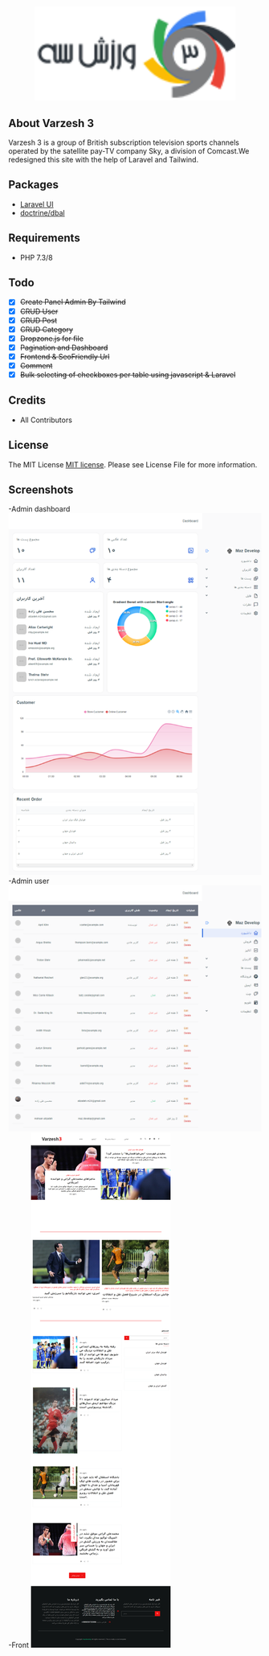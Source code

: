 <p align="center">
<img src="./art/varzesh3.png" width="400">
</p>

## About Varzesh 3
Varzesh 3 is a group of British subscription television sports channels operated by the satellite pay-TV company Sky, a division of Comcast.We redesigned this site with the help of Laravel and Tailwind.

## Packages
- [Laravel UI](https://github.com/laravel/ui)
- [doctrine/dbal](https://github.com/doctrine/dbal)

## Requirements
- PHP 7.3/8



## Todo
- [x] ~~Create Panel Admin By Tailwind~~
- [x] ~~CRUD User~~
- [x] ~~CRUD Post~~
- [x] ~~CRUD Category~~
- [x] ~~Dropzone.js for file~~
- [x] ~~Pagination and Dashboard~~
- [x] ~~Frontend & SeoFriendly Url~~
- [x] ~~Comment~~ 
- [x] ~~Bulk selecting of checkboxes per table using javascript & Laravel~~

## Credits
- All Contributors

## License
The MIT License [MIT license](https://opensource.org/licenses/MIT). Please see License File for more information.

## Screenshots
-Admin dashboard
![screenshot 1](art/admin-dashboard.png)
-Admin user
![screenshot 2](art/admin-panel.png)
-Front
![screenshot 3](art/dekstop.png)

